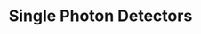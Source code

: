 ---
layout: tagpage
title: "Single Photon Detectors"
tag: single-photon-detectors
exclude: true 
---